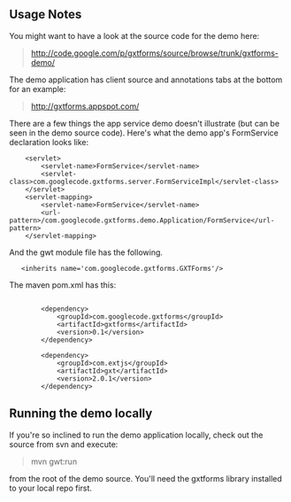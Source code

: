 ## Usage Notes ##

You might want to have a look at the source code for the demo here:

> http://code.google.com/p/gxtforms/source/browse/trunk/gxtforms-demo/

The demo application has client source and annotations tabs at the bottom for an example:

> http://gxtforms.appspot.com/

There are a few things the app service demo doesn't illustrate (but can be seen in the demo source code).  Here's what the demo app's FormService declaration looks like:

```
    <servlet>
        <servlet-name>FormService</servlet-name>
        <servlet-class>com.googlecode.gxtforms.server.FormServiceImpl</servlet-class>
    </servlet>
    <servlet-mapping>
        <servlet-name>FormService</servlet-name>
        <url-pattern>/com.googlecode.gxtforms.demo.Application/FormService</url-pattern>
    </servlet-mapping>
```

And the gwt module file has the following.

```
   <inherits name='com.googlecode.gxtforms.GXTForms'/> 
```

The maven pom.xml has this:

```

        <dependency>
            <groupId>com.googlecode.gxtforms</groupId>
            <artifactId>gxtforms</artifactId>
            <version>0.1</version>
        </dependency>

        <dependency>
            <groupId>com.extjs</groupId>
            <artifactId>gxt</artifactId>
            <version>2.0.1</version>
        </dependency>

```




## Running the demo locally ##

If you're so inclined to run the demo application locally, check out the source from svn and execute:

> mvn gwt:run

from the root of the demo source.  You'll need the gxtforms library installed to your local repo first.